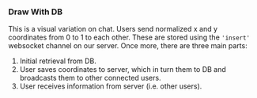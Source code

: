 ### Draw With DB

This is a visual variation on chat. Users send normalized x and y coordinates from 0 to 1 to each other. These are stored using the `'insert'` websocket channel on our server. Once more, there are three main parts:

1. Initial retrieval from DB.
2. User saves coordinates to server, which in turn  them to DB and broadcasts them to other connected users.
3. User receives information from server (i.e. other users).